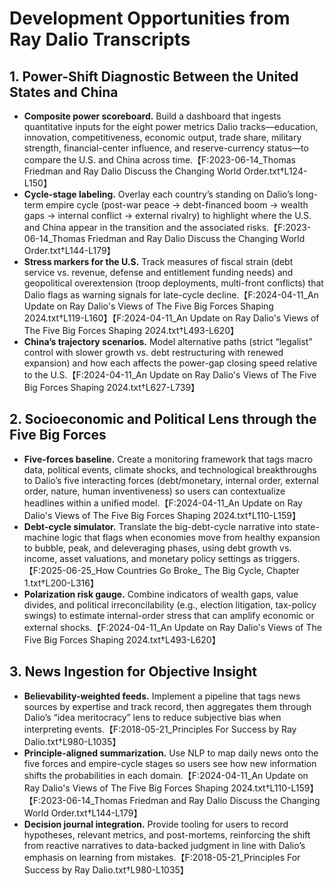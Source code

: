 # Development Opportunities from Ray Dalio Transcripts

## 1. Power-Shift Diagnostic Between the United States and China
- **Composite power scoreboard.** Build a dashboard that ingests quantitative inputs for the eight power metrics Dalio tracks—education, innovation, competitiveness, economic output, trade share, military strength, financial-center influence, and reserve-currency status—to compare the U.S. and China across time.【F:2023-06-14_Thomas Friedman and Ray Dalio Discuss the Changing World Order.txt†L124-L150】
- **Cycle-stage labeling.** Overlay each country’s standing on Dalio’s long-term empire cycle (post-war peace → debt-financed boom → wealth gaps → internal conflict → external rivalry) to highlight where the U.S. and China appear in the transition and the associated risks.【F:2023-06-14_Thomas Friedman and Ray Dalio Discuss the Changing World Order.txt†L144-L179】
- **Stress markers for the U.S.** Track measures of fiscal strain (debt service vs. revenue, defense and entitlement funding needs) and geopolitical overextension (troop deployments, multi-front conflicts) that Dalio flags as warning signals for late-cycle decline.【F:2024-04-11_An Update on Ray Dalio's Views of The Five Big Forces Shaping 2024.txt†L119-L160】【F:2024-04-11_An Update on Ray Dalio's Views of The Five Big Forces Shaping 2024.txt†L493-L620】
- **China’s trajectory scenarios.** Model alternative paths (strict “legalist” control with slower growth vs. debt restructuring with renewed expansion) and how each affects the power-gap closing speed relative to the U.S.【F:2024-04-11_An Update on Ray Dalio's Views of The Five Big Forces Shaping 2024.txt†L627-L739】

## 2. Socioeconomic and Political Lens through the Five Big Forces
- **Five-forces baseline.** Create a monitoring framework that tags macro data, political events, climate shocks, and technological breakthroughs to Dalio’s five interacting forces (debt/monetary, internal order, external order, nature, human inventiveness) so users can contextualize headlines within a unified model.【F:2024-04-11_An Update on Ray Dalio's Views of The Five Big Forces Shaping 2024.txt†L110-L159】
- **Debt-cycle simulator.** Translate the big-debt-cycle narrative into state-machine logic that flags when economies move from healthy expansion to bubble, peak, and deleveraging phases, using debt growth vs. income, asset valuations, and monetary policy settings as triggers.【F:2025-06-25_How Countries Go Broke_ The Big Cycle, Chapter 1.txt†L200-L316】
- **Polarization risk gauge.** Combine indicators of wealth gaps, value divides, and political irreconcilability (e.g., election litigation, tax-policy swings) to estimate internal-order stress that can amplify economic or external shocks.【F:2024-04-11_An Update on Ray Dalio's Views of The Five Big Forces Shaping 2024.txt†L493-L620】

## 3. News Ingestion for Objective Insight
- **Believability-weighted feeds.** Implement a pipeline that tags news sources by expertise and track record, then aggregates them through Dalio’s “idea meritocracy” lens to reduce subjective bias when interpreting events.【F:2018-05-21_Principles For Success by Ray Dalio.txt†L980-L1035】
- **Principle-aligned summarization.** Use NLP to map daily news onto the five forces and empire-cycle stages so users see how new information shifts the probabilities in each domain.【F:2024-04-11_An Update on Ray Dalio's Views of The Five Big Forces Shaping 2024.txt†L110-L159】【F:2023-06-14_Thomas Friedman and Ray Dalio Discuss the Changing World Order.txt†L144-L179】
- **Decision journal integration.** Provide tooling for users to record hypotheses, relevant metrics, and post-mortems, reinforcing the shift from reactive narratives to data-backed judgment in line with Dalio’s emphasis on learning from mistakes.【F:2018-05-21_Principles For Success by Ray Dalio.txt†L980-L1035】
